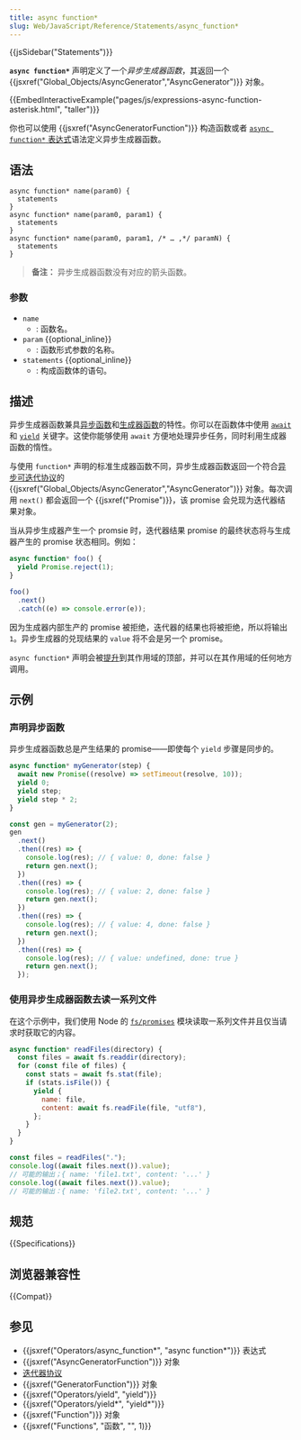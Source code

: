 ```yaml
---
title: async function*
slug: Web/JavaScript/Reference/Statements/async_function*
---
```


{{jsSidebar("Statements")}}

**`async function*`** 声明定义了一个*异步生成器函数*，其返回一个 {{jsxref("Global_Objects/AsyncGenerator","AsyncGenerator")}} 对象。

{{EmbedInteractiveExample("pages/js/expressions-async-function-asterisk.html", "taller")}}

你也可以使用 {{jsxref("AsyncGeneratorFunction")}} 构造函数或者 [`async function*` 表达式](/zh-CN/docs/Web/JavaScript/Reference/Operators/async_function*)语法定义异步生成器函数。

## 语法

```js-nolint
async function* name(param0) {
  statements
}
async function* name(param0, param1) {
  statements
}
async function* name(param0, param1, /* … ,*/ paramN) {
  statements
}
```

> **备注：** 异步生成器函数没有对应的箭头函数。

### 参数

- `name`
  - : 函数名。
- `param` {{optional_inline}}
  - : 函数形式参数的名称。
- `statements` {{optional_inline}}
  - : 构成函数体的语句。

## 描述

异步生成器函数兼具[异步函数](/zh-CN/docs/Web/JavaScript/Reference/Statements/async_function)和[生成器函数](/zh-CN/docs/Web/JavaScript/Reference/Statements/function*)的特性。你可以在函数体中使用 [`await`](/zh-CN/docs/Web/JavaScript/Reference/Operators/await) 和 [`yield`](/zh-CN/docs/Web/JavaScript/Reference/Operators/yield) 关键字。这使你能够使用 `await` 方便地处理异步任务，同时利用生成器函数的惰性。

与使用 `function*` 声明的标准生成器函数不同，异步生成器函数返回一个符合[异步可迭代协议](/zh-CN/docs/Web/JavaScript/Reference/Iteration_protocols#the_async_iterator_and_async_iterable_protocols)的 {{jsxref("Global_Objects/AsyncGenerator","AsyncGenerator")}} 对象。每次调用 `next()` 都会返回一个 {{jsxref("Promise")}}，该 promise 会兑现为迭代器结果对象。

当从异步生成器产生一个 promsie 时，迭代器结果 promise 的最终状态将与生成器产生的 promise 状态相同。例如：

```js
async function* foo() {
  yield Promise.reject(1);
}

foo()
  .next()
  .catch((e) => console.error(e));
```

因为生成器内部生产的 promise 被拒绝，迭代器的结果也将被拒绝，所以将输出 `1`。异步生成器的兑现结果的 `value` 将不会是另一个 promise。

`async function*` 声明会被[提升](/zh-CN/docs/Glossary/Hoisting)到其作用域的顶部，并可以在其作用域的任何地方调用。

## 示例

### 声明异步函数

异步生成器函数总是产生结果的 promise——即使每个 `yield` 步骤是同步的。

```js
async function* myGenerator(step) {
  await new Promise((resolve) => setTimeout(resolve, 10));
  yield 0;
  yield step;
  yield step * 2;
}

const gen = myGenerator(2);
gen
  .next()
  .then((res) => {
    console.log(res); // { value: 0, done: false }
    return gen.next();
  })
  .then((res) => {
    console.log(res); // { value: 2, done: false }
    return gen.next();
  })
  .then((res) => {
    console.log(res); // { value: 4, done: false }
    return gen.next();
  })
  .then((res) => {
    console.log(res); // { value: undefined, done: true }
    return gen.next();
  });
```

### 使用异步生成器函数去读一系列文件

在这个示例中，我们使用 Node 的 [`fs/promises`](https://nodejs.org/dist/latest-v18.x/docs/api/fs.html) 模块读取一系列文件并且仅当请求时获取它的内容。

```js
async function* readFiles(directory) {
  const files = await fs.readdir(directory);
  for (const file of files) {
    const stats = await fs.stat(file);
    if (stats.isFile()) {
      yield {
        name: file,
        content: await fs.readFile(file, "utf8"),
      };
    }
  }
}

const files = readFiles(".");
console.log((await files.next()).value);
// 可能的输出；{ name: 'file1.txt', content: '...' }
console.log((await files.next()).value);
// 可能的输出：{ name: 'file2.txt', content: '...' }
```

## 规范

{{Specifications}}

## 浏览器兼容性

{{Compat}}

## 参见

- {{jsxref("Operators/async_function*", "async function*")}} 表达式
- {{jsxref("AsyncGeneratorFunction")}} 对象
- [迭代器协议](/zh-CN/docs/Web/JavaScript/Reference/Iteration_protocols)
- {{jsxref("GeneratorFunction")}} 对象
- {{jsxref("Operators/yield", "yield")}}
- {{jsxref("Operators/yield*", "yield*")}}
- {{jsxref("Function")}} 对象
- {{jsxref("Functions", "函数", "", 1)}}
